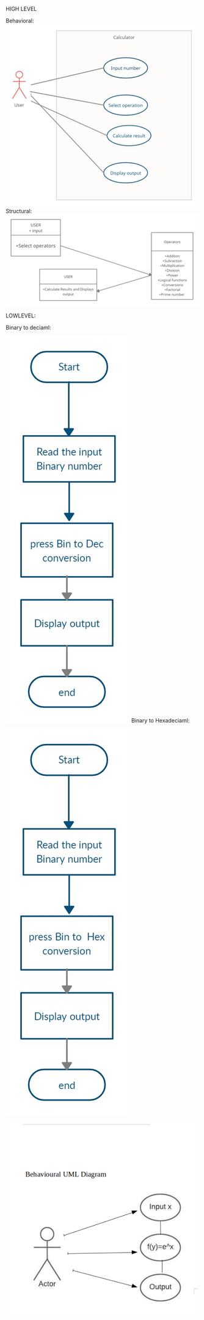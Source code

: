  
HIGH LEVEL

Behavioral:
![](https://github.com/Prashanth99003557/Calculator/blob/main/2_Design/highlevel/behighdesign.jpeg)
Structural:
![](https://github.com/Prashanth99003557/Calculator/blob/main/2_Design/highlevel/struc.jpg)


LOWLEVEL:

Binary to deciaml:

![](https://github.com/Prashanth99003557/Calculator/blob/main/2_Design/lowlevel/umlbtohex.jpeg)
Binary to Hexadeciaml:

![](https://github.com/Prashanth99003557/Calculator/blob/main/2_Design/lowlevel/umlbtoh.jpeg)



![](https://github.com/Prashanth99003557/Calculator/blob/main/2_Design/lowlevel/Exponential%20Behavioural%20UML%20Diagram.png)
